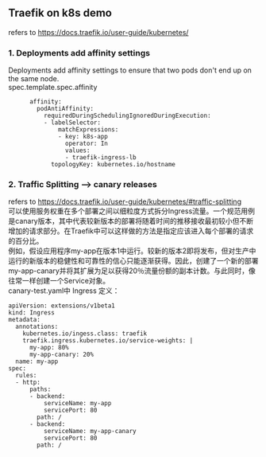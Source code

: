 ## Traefik on k8s demo
refers to https://docs.traefik.io/user-guide/kubernetes/
### 1. Deployments add affinity settings
Deployments add affinity settings to ensure that two pods don't end up on the same node.  
spec.template.spec.affinity
```
      affinity:
        podAntiAffinity:
          requiredDuringSchedulingIgnoredDuringExecution:
          - labelSelector:
              matchExpressions:
              - key: k8s-app
                operator: In
                values:
                - traefik-ingress-lb
            topologyKey: kubernetes.io/hostname
```
### 2. Traffic Splitting --> canary releases
refers to https://docs.traefik.io/user-guide/kubernetes/#traffic-splitting  
可以使用服务权重在多个部署之间以细粒度方式拆分Ingress流量。一个规范用例是canary版本，其中代表较新版本的部署将随着时间的推移接收最初较小但不断增加的请求部分。在Traefik中可以这样做的方法是指定应该进入每个部署的请求的百分比。  
例如，假设应用程序my-app在版本1中运行。较新的版本2即将发布，但对生产中运行的新版本的稳健性和可靠性的信心只能逐渐获得。因此，创建了一个新的部署my-app-canary并将其扩展为足以获得20％流量份额的副本计数。与此同时，像往常一样创建一个Service对象。  
canary-test.yaml中 Ingress 定义：
```
apiVersion: extensions/v1beta1
kind: Ingress
metadata:
  annotations:
    kubernetes.io/ingess.class: traefik
    traefik.ingress.kubernetes.io/service-weights: |
      my-app: 80%
      my-app-canary: 20%
  name: my-app
spec:
  rules:
  - http:
      paths:
      - backend:
          serviceName: my-app
          servicePort: 80
        path: /
      - backend:
          serviceName: my-app-canary
          servicePort: 80
        path: /
```
